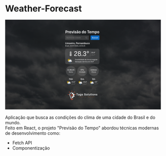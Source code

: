 # Weather-Forecast

<img src="./src/images/readme.png" alt="image">

<p> 
  Aplicação que busca as condições do clima de uma cidade do Brasil e do mundo. <br> 
  Feito em React, o projeto "Previsão do Tempo" abordou técnicas modernas de desenvolvimento como:  
</p>

- Fetch API
- Componentização
